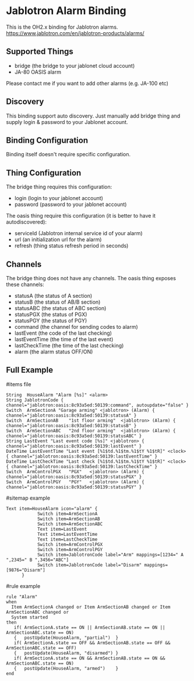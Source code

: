 # Jablotron Alarm Binding

This is the OH2.x binding for Jablotron alarms.
https://www.jablotron.com/en/jablotron-products/alarms/

## Supported Things

* bridge (the bridge to your jablonet cloud account)
* JA-80 OASIS alarm
 
Please contact me if you want to add other alarms (e.g. JA-100 etc)

## Discovery

This binding support auto discovery. Just manually add bridge thing and supply login & password to your Jablonet account.

## Binding Configuration

Binding itself doesn't require specific configuration.

## Thing Configuration

The bridge thing requires this configuration:
* login (login to your jablonet account)
* password (password to your jablonet account)

The oasis thing require this configuration (it is better to have it autodiscovered):
* serviceId (Jablotron internal service id of your alarm)
* url (an initialization url for the alarm)
* refresh (thing status refresh period in seconds)

## Channels

The bridge thing does not have any channels.
The oasis thing exposes these channels:

* statusA (the status of A section)
* statusB (the status of AB/B section)
* statusABC (the status of ABC section)
* statusPGX (the status of PGX)
* statusPGY (the status of PGY)
* command (the channel for sending codes to alarm)
* lastEvent (the code of the last checking)
* lastEventTime (the time of the last event)
* lastCheckTime (the time of the last checking)
* alarm (the alarm status OFF/ON)

## Full Example

#items file

```
String  HouseAlarm "Alarm [%s]" <alarm>
String JablotronCode { channel="jablotron:oasis:8c93a5ed:50139:command", autoupdate="false" }
Switch	ArmSectionA	"Garage arming"	<jablotron>	(Alarm)	{ channel="jablotron:oasis:8c93a5ed:50139:statusA" }
Switch	ArmSectionAB	"1st floor arming"	<jablotron>	(Alarm)	{ channel="jablotron:oasis:8c93a5ed:50139:statusB" }
Switch	ArmSectionABC	"2nd floor arming"	<jablotron>	(Alarm)	{ channel="jablotron:oasis:8c93a5ed:50139:statusABC" }
String LastEvent "Last event code [%s]" <jablotron> { channel="jablotron:oasis:8c93a5ed:50139:lastEvent" }
DateTime LastEventTime "Last event [%1$td.%1$tm.%1$tY %1$tR]" <clock> { channel="jablotron:oasis:8c93a5ed:50139:lastEventTime" }
DateTime LastCheckTime "Last check [%1$td.%1$tm.%1$tY %1$tR]" <clock> { channel="jablotron:oasis:8c93a5ed:50139:lastCheckTime" }
Switch	ArmControlPGX	"PGX"	<jablotron>	(Alarm)	{ channel="jablotron:oasis:8c93a5ed:50139:statusPGX" }
Switch	ArmControlPGY	"PGY"	<jablotron>	(Alarm)	{ channel="jablotron:oasis:8c93a5ed:50139:statusPGY" }
```

#sitemap example

```
Text item=HouseAlarm icon="alarm" {
            Switch item=ArmSectionA
            Switch item=ArmSectionAB
            Switch item=ArmSectionABC
            Text item=LastEvent
            Text item=LastEventTime
            Text item=LastCheckTime
            Switch item=ArmControlPGX
            Switch item=ArmControlPGY
            Switch item=JablotronCode label="Arm" mappings=[1234=" A ",2345=" B ",3456="ABC"]
            Switch item=JablotronCode label="Disarm" mappings=[9876="Disarm"]
      }
```

#rule example

```
rule "Alarm"
when 
  Item ArmSectionA changed or Item ArmSectionAB changed or Item ArmSectionABC changed or 
  System started
then
   if( ArmSectionA.state == ON || ArmSectionAB.state == ON || ArmSectionABC.state == ON)
   {   postUpdate(HouseAlarm, "partial")  }
   if( ArmSectionA.state == OFF && ArmSectionAB.state == OFF && ArmSectionABC.state == OFF)
   {   postUpdate(HouseAlarm, "disarmed") }
   if( ArmSectionA.state == ON && ArmSectionAB.state == ON && ArmSectionABC.state == ON)
   {   postUpdate(HouseAlarm, "armed")    }
end
```